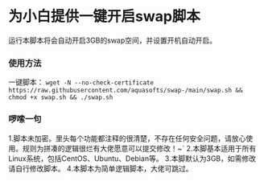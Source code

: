 <h1>为小白提供一键开启swap脚本</h1>
运行本脚本将会自动开启3GB的swap空间，并设置开机自动开启。

### 使用方法
一键脚本：
`wget -N --no-check-certificate https://raw.githubusercontent.com/aquasofts/swap-/main/swap.sh && chmod +x swap.sh && ./swap.sh`

### 啰嗦一句
1.脚本未加密。里头每个功能都注释的很清楚，不存在任何安全问题，请放心使用。规则为拼凑的逻辑很烂有大佬愿意可以提交修改！~`
2.本脚基本适用于所有Linux系统，包括CentOS、Ubuntu、Debian等。
3.本脚默认为3GB，如需修改请自行修改脚本。
4.本脚本为简单逻辑脚本，大佬可跳过。
